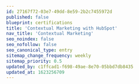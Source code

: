 ```yaml
---
id: 27167f72-03e7-49dd-8e59-2b2c7455972d
published: false
blueprint: certifications
title: 'Contextual Marketing with HubSpot'
nav_title: 'Contextual Marketing'
seo_noindex: false
seo_nofollow: false
seo_canonical_type: entry
sitemap_change_frequency: weekly
sitemap_priority: 0.5
updated_by: c1ffcad1-f698-49ae-8e70-05bbd7db8435
updated_at: 1623256709
---
```

